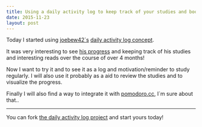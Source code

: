 ```yaml
---
title: Using a daily activity log to keep track of your studies and bookmarks
date: 2015-11-23
layout: post
---
```


Today I started using [joebew42`s](https://twitter.com/joebew42) [daily activity log concept](https://github.com/joebew42/daily-activity-log-concept).

It was very interesting to see [his progress](http://joebew42.github.io/events) and keeping track of his studies and interesting reads over the course of over 4 months!

Now I want to try it and to see it as a log and motivation/reminder to study regularly. I will also use it probably as a aid to review the studies and to visualize the progress.

Finally I will also find a way to integrate it with [pomodoro.cc](https://pomodoro.cc), I`m sure about that..

---

You can fork [the daily activity log project](https://github.com/joebew42/daily-activity-log) and start yours today!
